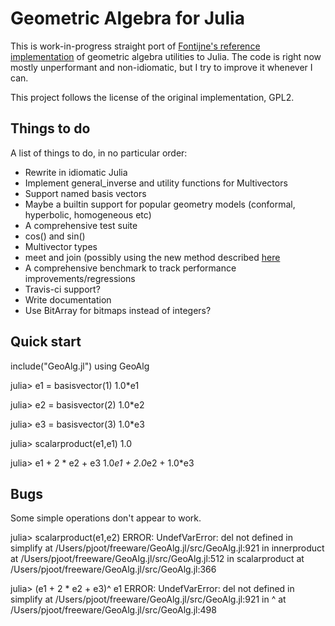 Geometric Algebra for Julia
======

This is work-in-progress straight port of [Fontijne's reference implementation][impl] of geometric
algebra utilities to Julia. The code is right now mostly unperformant and non-idiomatic, but I try to
improve it whenever I can.

This project follows the license of the original implementation, GPL2.

[impl]: http://www.geometricalgebra.net/reference_impl.html "Fontijne's implementation in Java"

Things to do
------

A list of things to do, in no particular order:

 - Rewrite in idiomatic Julia
 - Implement general_inverse and utility functions for Multivectors
 - Support named basis vectors
 - Maybe a builtin support for popular geometry models (conformal, hyperbolic, homogeneous etc)
 - A comprehensive test suite
 - cos() and sin()
 - Multivector types
 - meet and join (possibly using the new method described [here][newpaper]
 - A comprehensive benchmark to track performance improvements/regressions
 - Travis-ci support?
 - Write documentation
 - Use BitArray for bitmaps instead of integers?

[newpaper]: http://www.geometricalgebra.net/downloads/fontijne_agacse2008_fact_join_blades.pdf "Fontijne's paper"

Quick start
-----------

include("GeoAlg.jl")
using GeoAlg

julia> e1 = basisvector(1)
1.0*e1

julia> e2 = basisvector(2)
1.0*e2

julia> e3 = basisvector(3)
1.0*e3

julia> scalarproduct(e1,e1)
1.0

julia> e1 + 2 * e2 + e3
1.0*e1 + 2.0*e2 + 1.0*e3

Bugs
----
Some simple operations don't appear to work.

julia> scalarproduct(e1,e2)
ERROR: UndefVarError: del not defined
 in simplify at /Users/pjoot/freeware/GeoAlg.jl/src/GeoAlg.jl:921
 in innerproduct at /Users/pjoot/freeware/GeoAlg.jl/src/GeoAlg.jl:512
 in scalarproduct at /Users/pjoot/freeware/GeoAlg.jl/src/GeoAlg.jl:366

julia> (e1 + 2 * e2 + e3)^ e1
ERROR: UndefVarError: del not defined
 in simplify at /Users/pjoot/freeware/GeoAlg.jl/src/GeoAlg.jl:921
 in ^ at /Users/pjoot/freeware/GeoAlg.jl/src/GeoAlg.jl:498


